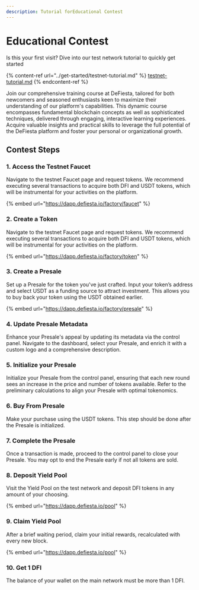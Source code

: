 ```yaml
---
description: Tutorial forEducational Contest
---
```


# Educational Contest

Is this your first visit? Dive into our test network tutorial to quickly get started

{% content-ref url="../get-started/testnet-tutorial.md" %}
[testnet-tutorial.md](../get-started/testnet-tutorial.md)
{% endcontent-ref %}

Join our comprehensive training course at DeFiesta, tailored for both newcomers and seasoned enthusiasts keen to maximize their understanding of our platform's capabilities. This dynamic course encompasses fundamental blockchain concepts as well as sophisticated techniques, delivered through engaging, interactive learning experiences. Acquire valuable insights and practical skills to leverage the full potential of the DeFiesta platform and foster your personal or organizational growth.

## Contest Steps

### 1. **Access the Testnet Faucet**

Navigate to the testnet Faucet page and request tokens. We recommend executing several transactions to acquire both DFI and USDT tokens, which will be instrumental for your activities on the platform.

{% embed url="https://dapp.defiesta.io/factory/faucet" %}

### 2. Create a Token

Navigate to the testnet Faucet page and request tokens. We recommend executing several transactions to acquire both DFI and USDT tokens, which will be instrumental for your activities on the platform.

{% embed url="https://dapp.defiesta.io/factory/token" %}

### 3. Create a Presale

Set up a Presale for the token you've just crafted. Input your token’s address and select USDT as a funding source to attract investment. This allows you to buy back your token using the USDT obtained earlier.

{% embed url="https://dapp.defiesta.io/factory/presale" %}

### 4. Update Presale Metadata

Enhance your Presale's appeal by updating its metadata via the control panel. Navigate to the dashboard, select your Presale, and enrich it with a custom logo and a comprehensive description.

### 5. Initialize your Presale

Initialize your Presale from the control panel, ensuring that each new round sees an increase in the price and number of tokens available. Refer to the preliminary calculations to align your Presale with optimal tokenomics.

### 6. Buy From Presale

Make your purchase using the USDT tokens. This step should be done after the Presale is initialized.

### 7. Complete the Presale

Once a transaction is made, proceed to the control panel to close your Presale. You may opt to end the Presale early if not all tokens are sold.

### 8. Deposit Yield Pool

Visit the Yield Pool on the test network and deposit DFI tokens in any amount of your choosing.

{% embed url="https://dapp.defiesta.io/pool" %}

### 9. Claim Yield Pool

After a brief waiting period, claim your initial rewards, recalculated with every new block.

{% embed url="https://dapp.defiesta.io/pool" %}

### 10. Get 1 DFI

The balance of your wallet on the main network must be more than 1 DFI.

